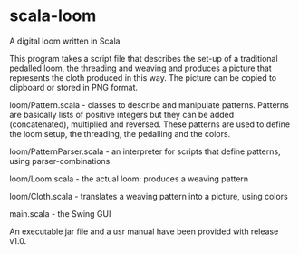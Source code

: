 scala-loom
==========

A digital loom written in Scala

This program takes a script file that describes the set-up of a traditional pedalled loom, the threading and weaving
and produces a picture that represents the cloth produced in this way. The picture can be copied to clipboard or stored
in PNG format.

loom/Pattern.scala - classes to describe and manipulate patterns. Patterns are basically lists of positive integers
but they can be added (concatenated), multiplied and reversed.  These patterns are used to define the loom setup,
the threading, the pedalling and the colors.

loom/PatternParser.scala - an interpreter for scripts that define patterns, using parser-combinations.

loom/Loom.scala - the actual loom: produces a weaving pattern

loom/Cloth.scala - translates a weaving pattern into a picture, using colors

main.scala - the Swing GUI

An executable jar file and a usr manual have been provided with release v1.0.

